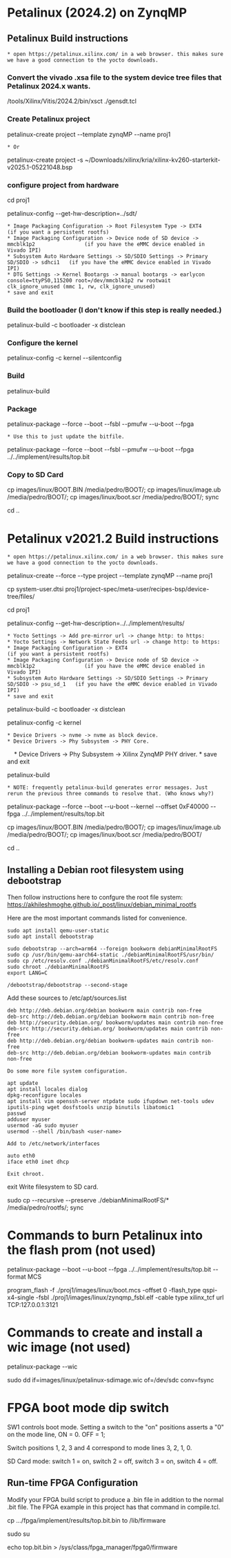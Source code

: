 # Petalinux (2024.2) on ZynqMP

## Petalinux Build instructions

    * open https://petalinux.xilinx.com/ in a web browser. this makes sure we have a good connection to the yocto downloads.

### Convert the vivado .xsa file to the system device tree files that Petalinux 2024.x wants.

/tools/Xilinx/Vitis/2024.2/bin/xsct ./gensdt.tcl

### Create Petalinux project

petalinux-create project --template zynqMP --name proj1

    * Or

petalinux-create project -s ~/Downloads/xilinx/kria/xilinx-kv260-starterkit-v2025.1-05221048.bsp

### configure project from hardware

cd proj1

petalinux-config --get-hw-description=../sdt/

    * Image Packaging Configuration -> Root Filesystem Type -> EXT4                         (if you want a persistent rootfs)
    * Image Packaging Configuration -> Device node of SD device -> mmcblk1p2                (if you have the eMMC device enabled in Vivado IPI)
    * Subsystem Auto Hardware Settings -> SD/SDIO Settings -> Primary SD/SDIO -> sdhci1   (if you have the eMMC device enabled in Vivado IPI)
    * DTG Settings -> Kernel Bootargs -> manual bootargs -> earlycon console=ttyPS0,115200 root=/dev/mmcblk1p2 rw rootwait clk_ignore_unused (mmc 1, rw, clk_ignore_unused)
    * save and exit

### Build the bootloader (I don't know if this step is really needed.)

petalinux-build -c bootloader -x distclean

### Configure the kernel

petalinux-config -c kernel --silentconfig

### Build

petalinux-build

### Package 

petalinux-package --force --boot --fsbl --pmufw --u-boot --fpga 

    * Use this to just update the bitfile.

petalinux-package --force --boot --fsbl --pmufw --u-boot --fpga ../../implement/results/top.bit


### Copy to SD Card

cp images/linux/BOOT.BIN /media/pedro/BOOT/; cp images/linux/image.ub /media/pedro/BOOT/; cp images/linux/boot.scr /media/pedro/BOOT/; sync

cd ..



# Petalinux v2021.2 Build instructions

    * open https://petalinux.xilinx.com/ in a web browser. this makes sure we have a good connection to the yocto downloads.

petalinux-create --force --type project --template zynqMP --name proj1

cp system-user.dtsi proj1/project-spec/meta-user/recipes-bsp/device-tree/files/

cd proj1

petalinux-config --get-hw-description=../../implement/results/

    * Yocto Settings -> Add pre-mirror url -> change http: to https:
    * Yocto Settings -> Network State Feeds url -> change http: to https:
    * Image Packaging Configuration -> EXT4                                                 (if you want a persistent rootfs)
    * Image Packaging Configuration -> Device node of SD device -> mmcblk1p2                (if you have the eMMC device enabled in Vivado IPI)
    * Subsystem Auto Hardware Settings -> SD/SDIO Settings -> Primary SD/SDIO -> psu_sd_1   (if you have the eMMC device enabled in Vivado IPI)
    * save and exit

petalinux-build -c bootloader -x distclean

petalinux-config -c kernel

    * Device Drivers -> nvme -> nvme as block device.
    * Device Drivers -> Phy Subsystem -> PHY Core.
    * Device Drivers -> Phy Subsystem -> Xilinx ZynqMP PHY driver.
    * save and exit

petalinux-build

    * NOTE: frequently petalinux-build generates error messages. Just rerun the previous three commands to resolve that. (Who knows why?)

petalinux-package --force --boot --u-boot --kernel --offset 0xF40000 --fpga ../../implement/results/top.bit


cp images/linux/BOOT.BIN /media/pedro/BOOT/; cp images/linux/image.ub /media/pedro/BOOT/; cp images/linux/boot.scr /media/pedro/BOOT/

cd ..


## Installing a Debian root filesystem using debootstrap
Then follow instructions here to confgure the root file system: https://akhileshmoghe.github.io/_post/linux/debian_minimal_rootfs

Here are the most important commands listed for convenience. 

    sudo apt install qemu-user-static
    sudo apt install debootstrap

    sudo debootstrap --arch=arm64 --foreign bookworm debianMinimalRootFS
    sudo cp /usr/bin/qemu-aarch64-static ./debianMinimalRootFS/usr/bin/
    sudo cp /etc/resolv.conf ./debianMinimalRootFS/etc/resolv.conf
    sudo chroot ./debianMinimalRootFS
    export LANG=C

    /debootstrap/debootstrap --second-stage

Add these sources to /etc/apt/sources.list

    deb http://deb.debian.org/debian bookworm main contrib non-free
    deb-src http://deb.debian.org/debian bookworm main contrib non-free
    deb http://security.debian.org/ bookworm/updates main contrib non-free
    deb-src http://security.debian.org/ bookworm/updates main contrib non-free
    deb http://deb.debian.org/debian bookworm-updates main contrib non-free
    deb-src http://deb.debian.org/debian bookworm-updates main contrib non-free

    Do some more file system configuration.

    apt update
    apt install locales dialog
    dpkg-reconfigure locales
    apt install vim openssh-server ntpdate sudo ifupdown net-tools udev iputils-ping wget dosfstools unzip binutils libatomic1
    passwd
    adduser myuser
    usermod -aG sudo myuser
    usermod --shell /bin/bash <user-name>

    Add to /etc/network/interfaces

    auto eth0
    iface eth0 inet dhcp

    Exit chroot.

exit
    Write filesystem to SD card.

sudo cp --recursive --preserve ./debianMinimalRootFS/* /media/pedro/rootfs/; sync



# Commands to burn Petalinux into the flash prom (not used)

petalinux-package --boot --u-boot --fpga ../../implement/results/top.bit --format MCS

program_flash -f ./proj1/images/linux/boot.mcs -offset 0 -flash_type qspi-x4-single -fsbl ./proj1/images/linux/zynqmp_fsbl.elf -cable type xilinx_tcf url TCP:127.0.0.1:3121



# Commands to create and install a wic image (not used)

petalinux-package --wic

sudo dd if=images/linux/petalinux-sdimage.wic of=/dev/sdc conv=fsync


# FPGA boot mode dip switch

SW1 controls boot mode. Setting a switch to the "on" positions asserts a "0" on the mode line, ON = 0. OFF = 1;

Switch positions 1, 2, 3 and 4 correspond to mode lines 3, 2, 1, 0.

SD Card mode: switch 1 = on, switch 2 = off, switch 3 = on, switch 4 = off.

## Run-time FPGA Configuration

Modify your FPGA build script to produce a .bin file in addition to the normal .bit file. The FPGA example in this project has that command in compile.tcl.
    
cp .../fpga/implement/results/top.bit.bin to /lib/firmware

sudo su

echo top.bit.bin > /sys/class/fpga_manager/fpga0/firmware

